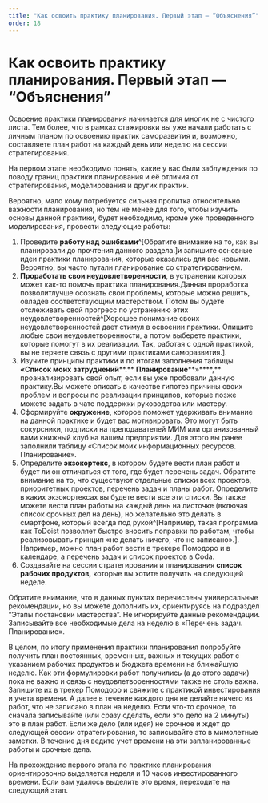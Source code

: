 ```yaml
---
title: "Как освоить практику планирования. Первый этап — “Объяснения”"
order: 18
---
```


# Как освоить практику планирования. Первый этап — “Объяснения”

Освоение практики планирования начинается для многих не с чистого листа. Тем более, что в рамках стажировки вы уже начали работать с личным планом по освоению практик саморазвития и, возможно, составляете план работ на каждый день или неделю на сессии стратегирования.

На первом этапе необходимо понять, какие у вас были заблуждения по поводу границ практики планирования и её отличия от стратегирования, моделирования и других практик.

Вероятно, мало кому потребуется сильная пропитка относительно важности планирования, но тем не менее для того, чтобы изучить основы данной практики, будет необходимо, кроме уже проведенного моделирования, провести следующие работы:

1. Проведите **работу над ошибками**^[Обратите внимание на то, как вы планировали до прочтения данного раздела.]и запишите основные идеи практики планирования, которые оказались для вас новыми. Вероятно, вы часто путали планирование со стратегированием.
2. **Проработать свои неудовлетворенности**, в устранении которых может как-то помочь практика планирования.Данная проработка позволитлучше осознать свои проблемы, которые можно решить, овладев соответствующим мастерством. Потом вы будете отслеживать свой прогресс по устранению этих неудовлетворенностей^[Хорошее понимание своих неудовлетворенностей дает стимул в освоении практики. Опишите любые свои неудовлетворенности, а потом выберете практики, которые помогут в их реализации. Так, работая с одной практикой, вы не теряете связь с другими практиками саморазвития.].
3. Изучите принципы практики и по итогам заполнения таблицы **«Список моих** **затруднений****.** **Планирование****»****,** проанализировать свой опыт, если вы уже пробовали данную практику.Вы можете описать в качестве гипотез причины своих проблем и вопросы по реализации принципов, которые позже можете задать в чате поддержки руководства или мастеру.
4. Сформируйте **окружение**, которое поможет удерживать внимание на данной практике и будет вас мотивировать. Это могут быть сокурсники, подписки на преподавателей МИМ или организованный вами книжный клуб на вашем предприятии. Для этого вы ранее заполнили таблицу «Список моих информационных ресурсов. Планирование».
5. Определите **экзокортекс**, в котором будете вести план работ и будет ли он отличаться от того, где будет перечень задач. Обратите внимание на то, что существуют отдельные списки всех проектов, приоритетных проектов, перечень задач и планы работ. Определите в каких экзокортексах вы будете вести все эти списки. Вы также можете вести план работы на каждый день на листочке (включая список срочных дел на день), но желательно это делать в смартфоне, который всегда под рукой^[Например, такая программа как ToDoist позволяет быстро вносить поправки по работам, чтобы реализовывать принцип «не делать ничего, что не записано».]. Например, можно план работ вести в трекере Помодоро и в календаре, а перечень задач и список проектов в Coda.
6. Создавайте на сессии стратегирования и планирования **список рабочих продуктов,** которые вы хотите получить на следующей неделе.

Обратите внимание, что в данных пунктах перечислены универсальные рекомендации, но вы можете дополнить их, ориентируясь на подраздел “Этапы постановки мастерства”. Не игнорируйте данные рекомендации. Записывайте все необходимые дела на неделю в «Перечень задач. Планирование».

В целом, по итогу применения практики планирования попробуйте получить план постоянных, временных, важных и текущих работ с указанием рабочих продуктов и бюджета времени на ближайшую неделю. Как эти формулировки работ получились (а до этого задачи) пока не важно и связь с неудовлетворенностями также не столь важна. Запишите их в трекер Помодоро и свяжите с практикой инвестирования и учета времени. А далее в течение каждого дня не делайте ничего из работ, что не записано в план на неделю. Если что-то срочное, то сначала записывайте (или сразу сделать, если это дело на 2 минуты) это в план работ. Если же дело (или идея) не срочное и ждет до следующей сессии стратегирования, то записывайте это в мимолетные заметки. В течение дня ведите учет времени на эти запланированные работы и срочные дела.

На прохождение первого этапа по практике планирования ориентировочно выделяется неделя и 10 часов инвестированного времени. Если вам удалось выделить это время, переходите на следующий этап.